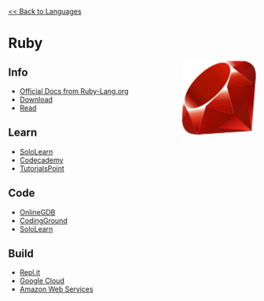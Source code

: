 <style>
img {
    height: 150px;
    float: right;
    position: sticky;
    top: 50px;
}
</style>

<a href=".">&lt;&lt; Back to Languages</a>

# Ruby

<img src="logos/Ruby.png" />

## Info
- [Official Docs from Ruby-Lang.org](https://www.ruby-lang.org/en/documentation/)
- [Download](https://www.ruby-lang.org/en/downloads/)
- [Read](https://en.wikipedia.org/wiki/Ruby_(programming_language))

## Learn
- [SoloLearn](https://www.sololearn.com/Course/Ruby/)
- [Codecademy](https://www.codecademy.com/learn/learn-ruby)
- [TutorialsPoint](https://www.tutorialspoint.com/ruby/index.htm)

## Code
- [OnlineGDB](https://www.onlinegdb.com/online_ruby_compiler)
- [CodingGround](https://www.tutorialspoint.com/execute_ruby_online.php)
- [SoloLearn](https://code.sololearn.com/#rb)

## Build
- [Repl.it](https://repl.it/languages/ruby)
- [Google Cloud](https://cloud.google.com/ruby)
- [Amazon Web Services](https://aws.amazon.com/developer/language/ruby/)